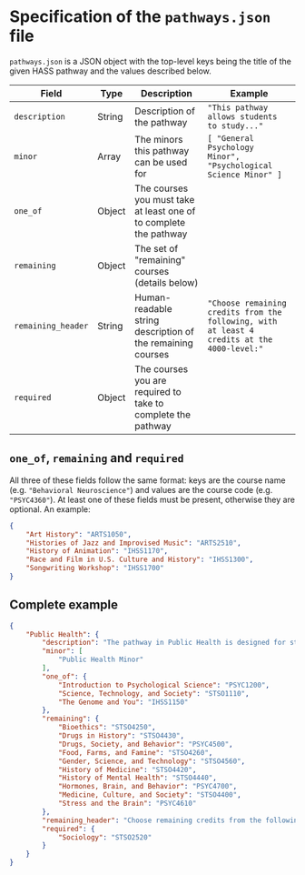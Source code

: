 # Specification of the `pathways.json` file

`pathways.json` is a JSON object with the top-level keys being the
title of the given HASS pathway and the values described below.

| Field              | Type   | Description                                                       | Example                                                                                     |
|--------------------|--------|-------------------------------------------------------------------|---------------------------------------------------------------------------------------------|
| `description`      | String | Description of the pathway                                        | `"This pathway allows students to study..."`                                                |
| `minor`            | Array  | The minors this pathway can be used for                           | `[ "General Psychology Minor", "Psychological Science Minor" ]`                             |
| `one_of`           | Object | The courses you must take at least one of to complete the pathway |                                                                                             |
| `remaining`        | Object | The set of "remaining" courses (details below)                    |                                                                                             |
| `remaining_header` | String | Human-readable string description of the remaining courses        | `"Choose remaining credits from the following, with at least 4 credits at the 4000-level:"` |
| `required`         | Object | The courses you are required to take to complete the pathway      |                                                                                             |

## `one_of`, `remaining` and `required`

All three of these fields follow the same format: keys are the course
name (e.g. `"Behavioral Neuroscience"`) and values are the course code
(e.g. `"PSYC4360"`). At least one of these fields must be present,
otherwise they are optional. An example:

```json
{
    "Art History": "ARTS1050",
    "Histories of Jazz and Improvised Music": "ARTS2510",
    "History of Animation": "IHSS1170",
    "Race and Film in U.S. Culture and History": "IHSS1300",
    "Songwriting Workshop": "IHSS1700"
}
```

## Complete example

```json
{
    "Public Health": {
        "description": "The pathway in Public Health is designed for students interested in health-related careers...",
        "minor": [
            "Public Health Minor"
        ],
        "one_of": {
            "Introduction to Psychological Science": "PSYC1200",
            "Science, Technology, and Society": "STSO1110",
            "The Genome and You": "IHSS1150"
        },
        "remaining": {
            "Bioethics": "STSO4250",
            "Drugs in History": "STSO4430",
            "Drugs, Society, and Behavior": "PSYC4500",
            "Food, Farms, and Famine": "STSO4260",
            "Gender, Science, and Technology": "STSO4560",
            "History of Medicine": "STSO4420",
            "History of Mental Health": "STSO4440",
            "Hormones, Brain, and Behavior": "PSYC4700",
            "Medicine, Culture, and Society": "STSO4400",
            "Stress and the Brain": "PSYC4610"
        },
        "remaining_header": "Choose remaining credits from the following:",
        "required": {
            "Sociology": "STSO2520"
        }
    }
}
```
